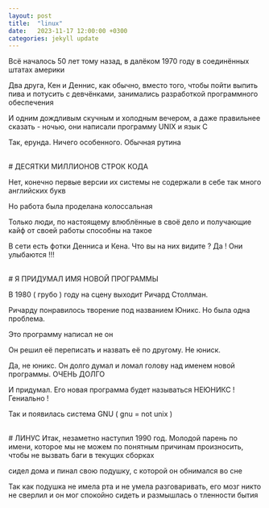 ```yaml
---
layout: post
title:  "linux"
date:   2023-11-17 12:00:00 +0300
categories: jekyll update
---
```


 Всё началось 50 лет тому назад, в далёком 1970 году в соединённых штатах америки

 Два друга, Кен и Деннис, как обычно, вместо того, чтобы пойти выпить пива и потусить с девчёнками, занимались разработкой программного обеспечения

И одним дождливым скучным и холодным вечером, а даже правильнее сказать - ночью, они написали программу UNIX и язык С

Так, ерунда. Ничего особенного. Обычная рутина

<br>
# ДЕСЯТКИ МИЛЛИОНОВ СТРОК КОДА

Нет, конечно первые версии их системы не содержали в себе так много английских букв

Но работа была проделана колоссальная

Только люди, по настоящему влюблённые в своё дело и получающие кайф от своей работы способны на такое

В сети есть фотки Денниса и Кена. Что вы на них видите ? Да ! Они улыбаются !!!

<br>
# Я ПРИДУМАЛ ИМЯ НОВОЙ ПРОГРАММЫ

В 1980 ( грубо ) году на сцену выходит Ричард Столлман.

Ричарду понравилось творение под названием Юникс. Но была одна проблема. 

Это программу написал не он

Он решил её переписать и назвать её по другому. Не юниск.

Да, не юникс. Он долго думал и ломал голову над именем новой программы. ОЧЕНЬ ДОЛГО

И придумал. Его новая программа будет называться НЕЮНИКС ! Гениально !

Так и появилась система GNU ( gnu = not unix )

<br>
#  ЛИНУС
 Итак, незаметно наступил 1990 год. Молодой парень по имени, которое мы не можем по понятным причинам произносить, чтобы не вызвать баги в текущих сборках

сидел дома и пинал свою подушку, с которой он обнимался во сне

Так как подушка не имела рта и не умела разговаривать, его мозг никто не сверлил и он мог спокойно сидеть и размышлась о тленности бытия